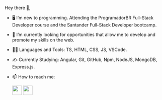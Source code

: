 Hey there 👋,

- 🖥️ I’m new to programming. Attending the ProgramadorBR Full-Stack Developer course and the Santander Full-Stack Developer bootcamp.
- 🌱 I’m currently looking for opportunities that allow me to develop and promote my skills on the web.
- 👨‍💻 Languages and Tools:
TS, HTML, CSS, JS, VSCode.
- ✍️ Currently Studying:
Angular, Git, GitHub, Npm, NodeJS, MongoDB, Express.js.
- 📫 How to reach me:

  <a href="https://www.linkedin.com/in/nicolas-espindola-555084187/"><img src="https://user-images.githubusercontent.com/92181835/161834674-440192c9-a668-4fb0-8b41-7ab4ecf23715.png" width="30"></a>
  <a href="https://www.instagram.com/nickespindola/"><img src="https://cdn.iconscout.com/icon/free/png-256/instagram-1868978-1583142.png" width="30"></a>
<!---
Nickfln/Nickfln is a ✨ special ✨ repository because its `README.md` (this file) appears on your GitHub profile.
You can click the Preview link to take a look at your changes.
--->
